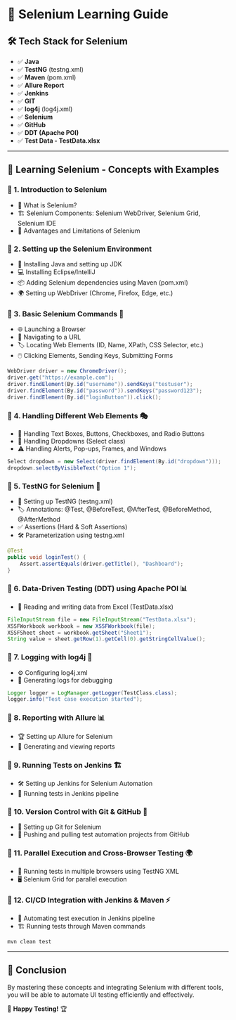 # 🚀 Selenium Learning Guide

## 🛠️ Tech Stack for Selenium

- ✅ **Java**
- ✅ **TestNG** (testng.xml)
- ✅ **Maven** (pom.xml)
- ✅ **Allure Report**
- ✅ **Jenkins**
- ✅ **GIT**
- ✅ **log4j** (log4j.xml)
- ✅ **Selenium**
- ✅ **GitHub**
- ✅ **DDT (Apache POI)**
- ✅ **Test Data - TestData.xlsx**

---

## 📖 Learning Selenium - Concepts with Examples

### 🔹 1. Introduction to Selenium
- 🧐 What is Selenium?
- 🏗️ Selenium Components: Selenium WebDriver, Selenium Grid, Selenium IDE
- 🎯 Advantages and Limitations of Selenium

### 🔹 2. Setting up the Selenium Environment
- 🔧 Installing Java and setting up JDK
- 💻 Installing Eclipse/IntelliJ
- 📦 Adding Selenium dependencies using Maven (pom.xml)
- 🌍 Setting up WebDriver (Chrome, Firefox, Edge, etc.)

### 🔹 3. Basic Selenium Commands 🏁
- 🌐 Launching a Browser
- 🔎 Navigating to a URL
- 🏷️ Locating Web Elements (ID, Name, XPath, CSS Selector, etc.)
- 🖱️ Clicking Elements, Sending Keys, Submitting Forms

```java
WebDriver driver = new ChromeDriver();
driver.get("https://example.com");
driver.findElement(By.id("username")).sendKeys("testuser");
driver.findElement(By.id("password")).sendKeys("password123");
driver.findElement(By.id("loginButton")).click();
```

### 🔹 4. Handling Different Web Elements 🎭
- 📝 Handling Text Boxes, Buttons, Checkboxes, and Radio Buttons
- 📂 Handling Dropdowns (Select class)
- ⚠️ Handling Alerts, Pop-ups, Frames, and Windows

```java
Select dropdown = new Select(driver.findElement(By.id("dropdown")));
dropdown.selectByVisibleText("Option 1");
```

### 🔹 5. TestNG for Selenium 🧪
- 📌 Setting up TestNG (testng.xml)
- 🏷️ Annotations: @Test, @BeforeTest, @AfterTest, @BeforeMethod, @AfterMethod
- ✅ Assertions (Hard & Soft Assertions)
- 🛠️ Parameterization using testng.xml

```java
@Test
public void loginTest() {
    Assert.assertEquals(driver.getTitle(), "Dashboard");
}
```

### 🔹 6. Data-Driven Testing (DDT) using Apache POI 📊
- 📄 Reading and writing data from Excel (TestData.xlsx)

```java
FileInputStream file = new FileInputStream("TestData.xlsx");
XSSFWorkbook workbook = new XSSFWorkbook(file);
XSSFSheet sheet = workbook.getSheet("Sheet1");
String value = sheet.getRow(1).getCell(0).getStringCellValue();
```

### 🔹 7. Logging with log4j 📝
- ⚙️ Configuring log4j.xml
- 📢 Generating logs for debugging

```java
Logger logger = LogManager.getLogger(TestClass.class);
logger.info("Test case execution started");
```

### 🔹 8. Reporting with Allure 📊
- 🏆 Setting up Allure for Selenium
- 📜 Generating and viewing reports

### 🔹 9. Running Tests on Jenkins 🏗️
- 🛠️ Setting up Jenkins for Selenium Automation
- 🚀 Running tests in Jenkins pipeline

### 🔹 10. Version Control with Git & GitHub 🔄
- 🔗 Setting up Git for Selenium
- 🔀 Pushing and pulling test automation projects from GitHub

### 🔹 11. Parallel Execution and Cross-Browser Testing 🌍
- 📌 Running tests in multiple browsers using TestNG XML
- 🖥️ Selenium Grid for parallel execution

### 🔹 12. CI/CD Integration with Jenkins & Maven ⚡
- 🔄 Automating test execution in Jenkins pipeline
- 🏗️ Running tests through Maven commands

```sh
mvn clean test
```

---

## 🎯 Conclusion
By mastering these concepts and integrating Selenium with different tools, you will be able to automate UI testing efficiently and effectively.

🚀 **Happy Testing!** 🏆

